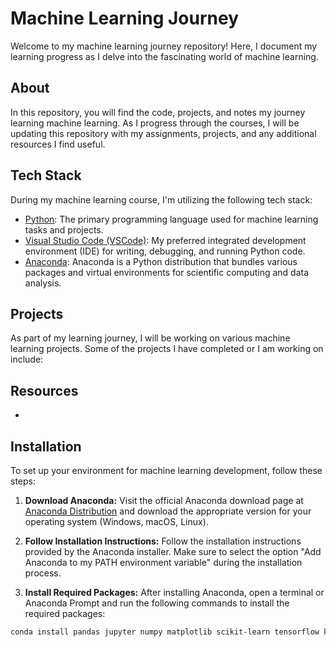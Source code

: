 # Machine Learning Journey

Welcome to my machine learning journey repository! Here, I document my learning progress as I delve into the fascinating world of machine learning.

## About

In this repository, you will find the code, projects, and notes my journey learning machine learning. As I progress through the courses, I will be updating this repository with my assignments, projects, and any additional resources I find useful.

## Tech Stack

During my machine learning course, I'm utilizing the following tech stack:

- [Python](https://www.python.org): The primary programming language used for machine learning tasks and projects.
- [Visual Studio Code (VSCode)](https://code.visualstudio.com/): My preferred integrated development environment (IDE) for writing, debugging, and running Python code.
- [Anaconda](https://www.anaconda.com/download/): Anaconda is a Python distribution that bundles various packages and virtual environments for scientific computing and data analysis.

## Projects

As part of my learning journey, I will be working on various machine learning projects. Some of the projects I have completed or I am working on include:

<!-- - [Sentiment Analysis using Natural Language Processing](#) - A project where I analyze sentiments from text data using NLP techniques.
- [Image Classification with Convolutional Neural Networks](#) - Implementing CNNs to classify images into different categories. -->

## Resources

-

<!--
- [Books](#) - Recommendations for machine learning books.
- [Online Tutorials](#) - Useful tutorials and articles from various platforms.
- [Research Papers](#) - Academic papers on machine learning topics. -->

## Installation

To set up your environment for machine learning development, follow these steps:

1. **Download Anaconda:** Visit the official Anaconda download page at [Anaconda Distribution](https://www.anaconda.com/products/distribution) and download the appropriate version for your operating system (Windows, macOS, Linux).

2. **Follow Installation Instructions:** Follow the installation instructions provided by the Anaconda installer. Make sure to select the option "Add Anaconda to my PATH environment variable" during the installation process.

3. **Install Required Packages:** After installing Anaconda, open a terminal or Anaconda Prompt and run the following commands to install the required packages:

```bash
conda install pandas jupyter numpy matplotlib scikit-learn tensorflow keras pytorch